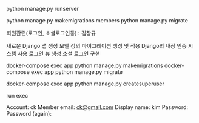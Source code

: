 

python manage.py runserver

python manage.py makemigrations members
python manage.py migrate

회원관련(로그인, 소셜로그인등) : 김창규

새로운 Django 앱 생성
모델 정의
마이그레이션 생성 및 적용
Django의 내장 인증 시스템 사용
로그인 뷰 생성
소셜 로그인 구현

docker-compose exec app python manage.py makemigrations
docker-compose exec app python manage.py migrate

docker-compose exec app python manage.py createsuperuser

run exec

Account: ck
Member email: ck@gmail.com
Display name: kim
Password: 
Password (again): 